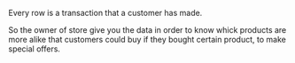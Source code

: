 Every row is a transaction that a customer has made.

So the owner of store give you the data in order to know whick products are more alike that customers could buy if they bought certain product, to make special offers.